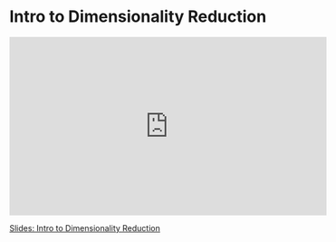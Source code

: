 # Intro to Dimensionality Reduction

<iframe width="560" height="315" src="https://www.youtube.com/embed/mG5mIslYNSE" title="YouTube video player" frameborder="0" allow="accelerometer; autoplay; clipboard-write; encrypted-media; gyroscope; picture-in-picture; web-share" allowfullscreen></iframe>

[Slides: Intro to Dimensionality Reduction](https://github.com/ichatnun/brainCodeCamp2023_lectures/blob/main/DimensionalityReduction/dim_reduction_intro.pdf)
